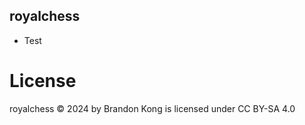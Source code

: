 ## royalchess

-   Test

# License 

royalchess © 2024 by Brandon Kong is licensed under CC BY-SA 4.0 